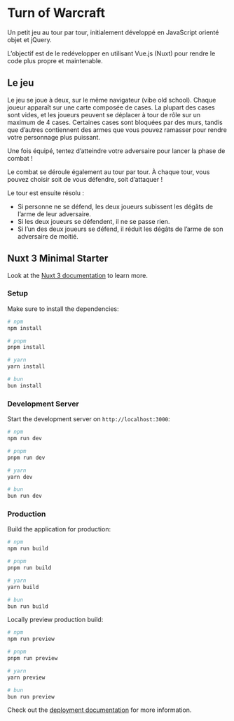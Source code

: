 # Turn of Warcraft

Un petit jeu au tour par tour, initialement développé en JavaScript orienté objet et jQuery.

L’objectif est de le redévelopper en utilisant Vue.js (Nuxt) pour rendre le code plus propre et maintenable.

## Le jeu

Le jeu se joue à deux, sur le même navigateur (vibe old school). Chaque joueur apparaît sur une carte composée de cases. La plupart des cases sont vides, et les joueurs peuvent se déplacer à tour de rôle sur un maximum de 4 cases. Certaines cases sont bloquées par des murs, tandis que d’autres contiennent des armes que vous pouvez ramasser pour rendre votre personnage plus puissant.

Une fois équipé, tentez d’atteindre votre adversaire pour lancer la phase de combat !

Le combat se déroule également au tour par tour. À chaque tour, vous pouvez choisir soit de vous défendre, soit d’attaquer !

Le tour est ensuite résolu :

- Si personne ne se défend, les deux joueurs subissent les dégâts de l’arme de leur adversaire.
- Si les deux joueurs se défendent, il ne se passe rien.
- Si l’un des deux joueurs se défend, il réduit les dégâts de l’arme de son adversaire de moitié.

## Nuxt 3 Minimal Starter

Look at the [Nuxt 3 documentation](https://nuxt.com/docs/getting-started/introduction) to learn more.

### Setup

Make sure to install the dependencies:

```bash
# npm
npm install

# pnpm
pnpm install

# yarn
yarn install

# bun
bun install
```

### Development Server

Start the development server on `http://localhost:3000`:

```bash
# npm
npm run dev

# pnpm
pnpm run dev

# yarn
yarn dev

# bun
bun run dev
```

### Production

Build the application for production:

```bash
# npm
npm run build

# pnpm
pnpm run build

# yarn
yarn build

# bun
bun run build
```

Locally preview production build:

```bash
# npm
npm run preview

# pnpm
pnpm run preview

# yarn
yarn preview

# bun
bun run preview
```

Check out the [deployment documentation](https://nuxt.com/docs/getting-started/deployment) for more information.

